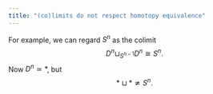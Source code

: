 ```yaml
---
title: "(co)limits do not respect homotopy equivalence"
---
```


For example, we can regard $S^n$ as the colimit $$D^n\sqcup_{S^{n-1}}D^n\cong S^n.$$ Now $D^n\simeq \ast$, but $$\ast\sqcup \ast\not\simeq S^n.$$